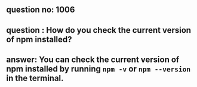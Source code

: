 
      
## question no: 1006

## question : How do you check the current version of npm installed?

## answer: You can check the current version of npm installed by running `npm -v` or `npm --version` in the terminal.
      